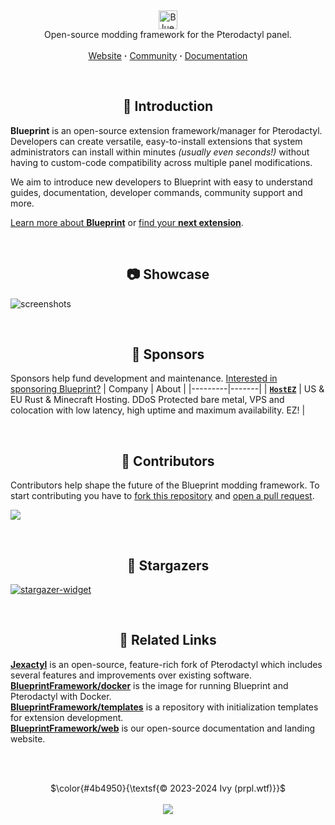 <!-- Header -->
<br/><p align="center">
  <picture>
    <source media="(prefers-color-scheme: dark)" srcset="https://github.com/BlueprintFramework/framework/assets/103201875/c0072c61-0135-4931-b5fa-ce4ee7d79f4a">
    <source media="(prefers-color-scheme: light)" srcset="https://github.com/BlueprintFramework/framework/assets/103201875/a652a6e7-b53f-4dcd-ae4e-2051f5c9c7b9">
    <img alt="Blueprint" src="https://github.com/BlueprintFramework/framework/assets/103201875/c0072c61-0135-4931-b5fa-ce4ee7d79f4a" height="30">
  </picture>
  <br/>
  Open-source modding framework for the Pterodactyl panel.
  <br/><br/>
  <a href="https://blueprint.zip">Website</a> <b>·</b>
  <a href="https://discord.gg/CUwHwv6xRe">Community</a> <b>·</b>
  <a href="https://blueprint.zip/docs">Documentation</a>
</p>



<!-- Introduction -->
<br/><h2 align="center">🧩 Introduction</h2>

**Blueprint** is an open-source extension framework/manager for Pterodactyl. Developers can create versatile, easy-to-install extensions that system administrators can install within minutes *(usually even seconds!)* without having to custom-code compatibility across multiple panel modifications.

We aim to introduce new developers to Blueprint with easy to understand guides, documentation, developer commands, community support and more.

[Learn more about **Blueprint**](https://blueprint.zip) or [find your **next extension**](https://blueprint.zip/browse).



<!-- Showcase -->
<br/><h2 align="center">📷 Showcase</h2>

![screenshots](https://github.com/BlueprintFramework/framework/assets/103201875/cb66943e-a60e-44e5-afd4-90475b106244)



<!-- Sponsors -->
<br/><h2 align="center">💖 Sponsors</h2>

Sponsors help fund development and maintenance. [Interested in sponsoring Blueprint?](https://github.com/sponsors/prplwtf)
| Company | About |
|---------|-------|
| [**`HostEZ`**](https://hostez.io?utm_source=blueprint) | US & EU Rust & Minecraft Hosting. DDoS Protected bare metal, VPS and colocation with low latency, high uptime and maximum availability. EZ! |



<!-- Contributors -->
<br/><h2 align="center">👥 Contributors</h2>

Contributors help shape the future of the Blueprint modding framework. To start contributing you have to [fork this repository](https://github.com/BlueprintFramework/framework/fork) and [open a pull request](https://github.com/BlueprintFramework/framework/compare).

<a href="https://github.com/BlueprintFramework/framework/graphs/contributors">
  <img src="https://contrib.rocks/image?repo=BlueprintFramework/framework" />
</a>



<!-- Stargazers -->
<br/><h2 align="center">🌟 Stargazers</h2>

<a href="https://github.com/BlueprintFramework/framework/stargazers/">
  <picture>
    <source media="(prefers-color-scheme: light)" srcset="http://reporoster.com/stars/BlueprintFramework/framework">
    <img alt="stargazer-widget" src="http://reporoster.com/stars/dark/BlueprintFramework/framework">
  </picture>
</a>



<!-- Related Links -->
<br/><h2 align="center">🔗 Related Links</h2>

[**Jexactyl**](http://jexactyl.com/) is an open-source, feature-rich fork of Pterodactyl which includes several features and improvements over existing software.\
[**BlueprintFramework/docker**](https://github.com/BlueprintFramework/docker) is the image for running Blueprint and Pterodactyl with Docker.\
[**BlueprintFramework/templates**](https://github.com/BlueprintFramework/templates) is a repository with initialization templates for extension development.\
[**BlueprintFramework/web**](https://github.com/BlueprintFramework/web) is our open-source documentation and landing website.


<br/><br/>
<p align="center">
  $\color{#4b4950}{\textsf{© 2023-2024 Ivy (prpl.wtf)}}$
  <br/><br/><img src="https://github.com/BlueprintFramework/framework/assets/103201875/a04ba717-fb6c-4bb6-9cd2-71643c0b659b"/>
</p>
